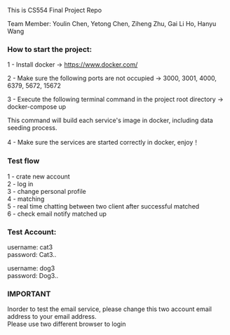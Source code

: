 This is CS554 Final Project Repo

Team Member:
Youlin Chen,
Yetong Chen,
Ziheng Zhu,
Gai Li Ho,
Hanyu Wang


### How to start the project:

1 - Install docker -> https://www.docker.com/

2 - Make sure the following ports are not occupied -> 3000, 3001, 4000, 6379, 5672, 15672

3 - Execute the following terminal command in the project root directory -> docker-compose up

   This command will build each service's image in docker, including data seeding process.

4 - Make sure the services are started correctly in docker, enjoy！

### Test flow

1 - crate new account
<br />2 - log in
<br />3 - change personal profile
<br />4 - matching
<br />5 - real time chatting between two client after successful matched
<br />6 - check email notify matched up

### Test Account:

username: cat3
<br />password: Cat3..

username: dog3
<br /> password: Dog3..

### IMPORTANT
Inorder to test the email service, please change this two account email address to your email address. 
<br/> Please use two different browser to login 

